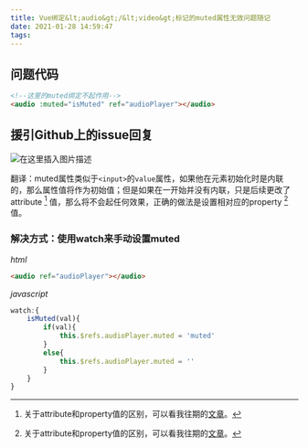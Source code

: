 ```yaml
---
title: Vue绑定&lt;audio&gt;/&lt;video&gt;标记的muted属性无效问题随记
date: 2021-01-28 14:59:47
tags:
---
```

## 问题代码
```html
<!--这里的muted绑定不起作用-->
<audio :muted="isMuted" ref="audioPlayer"></audio>
```

## 援引Github上的issue回复
![在这里插入图片描述](https://img-blog.csdnimg.cn/20210127220113689.png?x-oss-process=image/watermark,type_ZmFuZ3poZW5naGVpdGk,shadow_10,text_aHR0cHM6Ly9ibG9nLmNzZG4ubmV0L3NpbmF0XzM0OTMwNjQw,size_16,color_FFFFFF,t_70)

翻译：muted属性类似于`<input>`的`value`属性，如果他在元素初始化时是内联的，那么属性值将作为初始值；但是如果在一开始并没有内联，只是后续更改了attribute [^1] 值，那么将不会起任何效果，正确的做法是设置相对应的property [^1] 值。


[^1]: 关于attribute和property值的区别，可以看我往期的[文章](https://blog.csdn.net/sinat_34930640/article/details/76310396)。

### 解决方式：使用watch来手动设置muted
*html*
```html
<audio ref="audioPlayer"></audio>
```
*javascript*
```javascript
watch:{
	isMuted(val){
		if(val){
			this.$refs.audioPlayer.muted = 'muted'
		}
		else{
			this.$refs.audioPlayer.muted = ''
		}
	}
}
```
